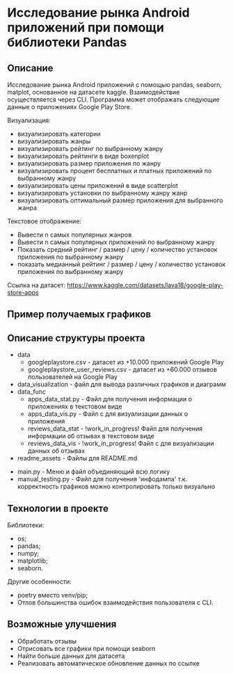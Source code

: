 # Исследование рынка Android приложений при помощи библиотеки Pandas

## Описание
Исследование рынка Android приложений с помощью pandas, seaborn, matplot, основанное на датасете kaggle.
Взаимодействие осуществляется через CLI. Программа может отображать следующие данные о приложениях Google Play Store.

Визуализация:
* визуализировать категории 
* визуализировать жанры
* визуализировать рейтинг по выбранному жанру 
* визуализировать рейтинги в виде boxenplot
* визуализировать размер приложения по жанру
* визуализировать процент бесплатных и платных приложений по выбранному жанру
* визуализировать цены приложений в виде scatterplot
* визуализировать установки по выбранному жанру жанр
* визуализировать оптимальный размер приложения для выбранного жанра

Текстовое отображение:
* Вывести n самых популярных жанров
* Вывести n самых популярных приложений по выбранному жанру
* Показать средний рейтинг / размер / цену / количество установок приложения по выбранному жанру
* показать медианный рейтинг / размер / цену / количество установок приложения по выбранному жанру

Ссылка на датасет: https://www.kaggle.com/datasets/lava18/google-play-store-apps

## Пример получаемых графиков


## Описание структуры проекта
* data
  - googleplaystore.csv - датасет из +10.000 приложений Google Play
  - googleplaystore_user_reviews.csv - датасет из +60.000 отзывов пользователей на Google Play
* data_visualization - файл для вывода различных графиков и диаграмм
* data_func
  - apps_data_stat.py - Файл для получения информации о приложениях в текстовом виде
  - apps_data_vis.py - Файл с для визуализации данных о приложения
  - reviews_data_stat - !work_in_progress! Файл для получения информации об отзывах в текстовом виде
  - reviews_data_vis - !work_in_progress! Файл с для визуализации данных об отзывах
* readme_assets - Файлы для README.md
- main.py - Меню и файл объединяющий всю логику
- manual_testing.py - Файл для получения 'инфодампа' т.к. корректность графиков можно контролировать только визуально

## Технологии в проекте
Библиотеки:
* os;
* pandas;
* numpy;
* matplotlib;
* seaborn.

Другие особенности:
* poetry вместо venv/pip;
* Отлов большинства ошибок взаимодействия пользователя с CLI.

## Возможные улучшения
* Обработать отзывы
* Отрисовать все графики при помощи seaborn
* Найти больше данных для датасета
* Реализовать автоматическое обновление данных по ссылке
